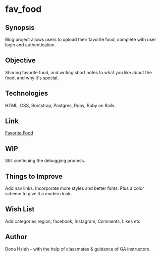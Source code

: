 # fav_food
## Synopsis
Blog project allows users to upload their favorite food, complete with user login and authentication.

## Objective
Sharing favorite food, and writing short notes to what you like about the food, and why it's special.

## Technologies
HTML, CSS, Bootstrap, Postgres, Ruby, Ruby on Rails.

## Link 
[Favorite Food](http://donah.github.io/fav_food/)

## WIP
Still continuing the debugging process.

## Things to Improve
Add nav links. Incorporate more styles and better fonts. Plus a color scheme to give it a modern look.

## Wish List
Add categories,region, facebook, Instagram, Comments, Likes etc.

## Author
Dona Hsieh - with the help of classmates & guidance of GA instructors.
